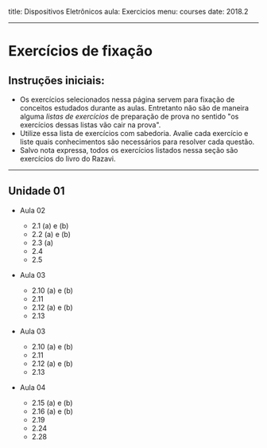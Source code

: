 title: Dispositivos Eletrônicos
aula: Exercicios
menu: courses
date: 2018.2

---

Exercícios de fixação
=====================

## Instruções iniciais:
* Os exercícios selecionados nessa página servem para fixação de conceitos estudados durante as aulas. Entretanto não são de maneira alguma *listas de exercícios* de preparação de prova no sentido "os exercícios dessas listas vão cair na prova".
* Utilize essa lista de exercícios com sabedoria. Avalie cada exercício e liste quais conhecimentos são necessários para resolver cada questão.
* Salvo nota expressa, todos os exercícios listados nessa seção são exercícios do livro do Razavi.

---

## Unidade 01
* Aula 02
  * 2.1 (a) e (b)
  * 2.2 (a) e (b)
  * 2.3 (a)
  * 2.4
  * 2.5

* Aula 03
  * 2.10 (a) e (b)
  * 2.11
  * 2.12 (a) e (b)
  * 2.13


* Aula 03
  * 2.10 (a) e (b)
  * 2.11
  * 2.12 (a) e (b)
  * 2.13

* Aula 04
  * 2.15 (a) e (b)
  * 2.16 (a) e (b)
  * 2.19
  * 2.24
  * 2.28
